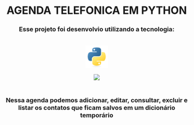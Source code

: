 <h1 align="center"> AGENDA TELEFONICA EM PYTHON </h1>
 <h3 align="center">Esse projeto foi desenvolvio utilizando a tecnologia:</h3>
<div style="display: inline_block" align="Center"><br>
 <img align="center" alt="Caio-Python" height="60" widht="55" src="https://raw.githubusercontent.com/devicons/devicon/master/icons/python/python-original.svg">
 </div><br>
<div align="center">
<img src="https://user-images.githubusercontent.com/74628750/202536322-b584f3d2-9c26-4a03-8b2a-6cbbd382061e.png" width="300px" target="_blank"/>
</div>
<br>
 <h3 align="center">Nessa agenda podemos adicionar, editar, consultar, excluir e listar os contatos que ficam salvos em um dicionário temporário</h3>

